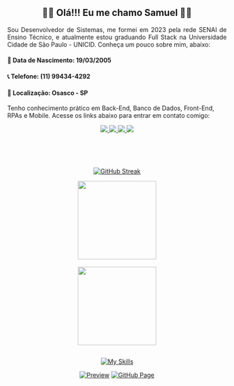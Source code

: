 ## <div align='center'> 🧑‍💻 Olá!!! Eu me chamo Samuel 🧑‍💻</div>
<p align="justify">Sou Desenvolvedor de Sistemas, me formei em 2023 pela rede SENAI de Ensino Técnico, e atualmente estou graduando Full Stack na Universidade Cidade de São Paulo - UNICID. Conheça um pouco sobre mim, abaixo: 

#### 🧨 Data de Nascimento: 19/03/2005
#### 📞 Telefone: (11) 99434-4292
#### 🚩 Localização: Osasco - SP

Tenho conhecimento prático em Back-End, Banco de Dados, Front-End, RPAs e Mobile. Acesse os links abaixo para entrar em contato comigo:
</p>

<div align="center"> 
  <a href="https://www.dio.me/users/s_rodriguesmt03" target="_blank">
    <img src="https://img.shields.io/badge/-Meu Perfil Dio-A020F0?style=for-the-badge&logo=dio&logoColor=white" target="_blank">
  </a>
  <a href = "mailto:contact.s.rodriguesmt03@gmail.com">
    <img src="https://img.shields.io/badge/-Gmail-333333?style=for-the-badge&logo=gmail" target="_blank">
  </a>
  <a href="https://www.linkedin.com/in/samuel-matos-8561b4242/" target="_blank">
    <img src="https://img.shields.io/badge/-LinkedIn-0077B5?style=for-the-badge&logo=linkedin&logoColor=white" target="_blank">
  </a>
  <a href="https://www.instagram.com/rodriguesmt03/" target="_blank">
    <img src="https://img.shields.io/badge/-Instagram-%23E4405F?style=for-the-badge&logo=instagram&logoColor=white" target="_blank">
  </a>  
</div>
<br>

##
<br>
<div align="center">
  
  [![GitHub Streak](https://streak-stats.demolab.com?user=srmt03&theme=midnight-purple&hide_border=true&border_radius=18&locale=pt_BR&date_format=j%2Fn%5B%2FY%5D)](https://git.io/streak-stats)

</div>
<div align="center">
  <div>
    <a href="#">
      <img align="center" height="180em" src="https://github-readme-stats-beta-coral.vercel.app/api?username=srmt03&show_icons=true&theme=midnight-purple&include_all_commits=true&border_radius=16&hide_border=true&count_private=true)](https://git.io/streak-stats" />
    </a>  
  </div>
  <br>
  <div>
    <a href="#">
      <img align="center" height="180em" src="https://github-readme-stats-beta-coral.vercel.app/api/top-langs/?layout=compact&theme=midnight-purple&hide_border=true&border_radius=12&count_private=true&username=srmt03&hide=ejs,html,css,scss"/>
    </a>
  </div>
</div>

##
<div align="center">

   [![My Skills](https://skills.thijs.gg/icons?i=selenium,cs,net,visualstudio,vscode,mysql,html,css,js,nodejs,express,git)](https://skills.thijs.gg)
   
</div>
<div align="center">

[![Preview](https://img.shields.io/badge/Portfolio-000?style=for-the-badge&logo=github&logoColor=A020F0)](https://srmt03.github.io/My-Portifolio/)
[![GitHub Page](https://img.shields.io/badge/srmt03.github.io-A020F0?style=for-the-badge)](https://srmt03.github.io/My-Portifolio/)

</div>
